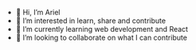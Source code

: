 - 👋 Hi, I’m Ariel
- 👀 I’m interested in learn, share and contribute
- 🌱 I’m currently learning web development and React
- 💞️ I’m looking to collaborate on what I can contribute

<!---
ariel-fer-dev/ariel-fer-dev is a ✨ special ✨ repository because its `README.md` (this file) appears on your GitHub profile.
You can click the Preview link to take a look at your changes.
--->
